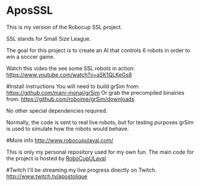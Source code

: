 # AposSSL
This is my version of the Robocup SSL project.

SSL stands for Small Size League.

The goal for this project is to create an AI that controls 6 robots in order to win a soccer game.

Watch this video the see some SSL robots in action: https://www.youtube.com/watch?v=aSK1QLKeGs8

#Install instructions
You will need to build grSim from: https://github.com/mani-monaj/grSim
Or grab the precompiled binairies from: https://github.com/roboime/grSim/downloads

No other special dependencies required.

Normally, the code is sent to real live robots, but for testing purposes grSim is used to simulate how the robots would behave.

#More info
http://www.robocupulaval.com/

This is only my personal repository used for my own fun. The main code for the project is hosted by [RoboCupULaval](https://github.com/RoboCupULaval)

#Twitch
I'll be streaming my live progress directly on Twitch. http://www.twitch.tv/apostolique
